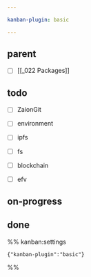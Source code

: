 ```yaml
---

kanban-plugin: basic

---
```


## parent

- [ ] [[_022 Packages]]


## todo

- [ ] ZaionGit
- [ ] environment
- [ ] ipfs
- [ ] fs
- [ ] blockchain
- [ ] efv


## on-progress



## done





%% kanban:settings
```
{"kanban-plugin":"basic"}
```
%%